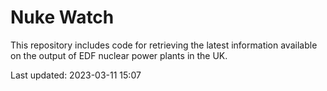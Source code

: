 # Nuke Watch

This repository includes code for retrieving the latest information available on the output of EDF nuclear power plants in the UK.

Last updated: 2023-03-11 15:07